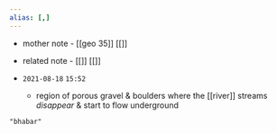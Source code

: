 ```yaml
---
alias: [,]
---
```

- mother note - [[geo 35]] [[]]
- related note - [[]] [[]]

- `2021-08-18`  `15:52`
	- region of porous gravel & boulders where the [[river]] streams _disappear_ & start to flow underground

```query
"bhabar"
```
